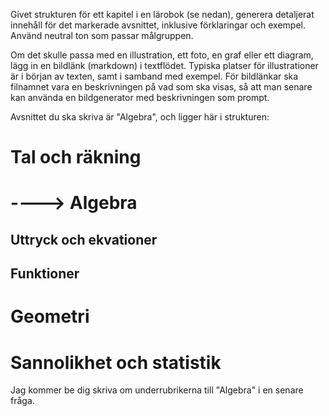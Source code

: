Givet strukturen för ett kapitel i en lärobok (se nedan), generera detaljerat innehåll för det markerade avsnittet, inklusive förklaringar och exempel.
Använd neutral ton som passar målgruppen.

Om det skulle passa med en illustration, ett foto, en graf eller ett diagram, lägg in en bildlänk (markdown) i textflödet. Typiska platser för illustrationer är i början av texten, samt i samband med exempel.
För bildlänkar ska filnamnet vara en beskrivningen på vad som ska visas, så att man senare kan använda en bildgenerator med beskrivningen som prompt.



Avsnittet du ska skriva är "Algebra", och ligger här i strukturen:
# Tal och räkning
# ----> Algebra
## Uttryck och ekvationer
## Funktioner
# Geometri
# Sannolikhet och statistik

Jag kommer be dig skriva om underrubrikerna till "Algebra" i en senare fråga.
